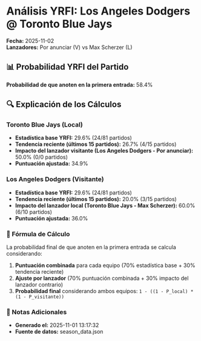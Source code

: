 # Análisis YRFI: Los Angeles Dodgers @ Toronto Blue Jays

**Fecha:** 2025-11-02  
**Lanzadores:** Por anunciar (V) vs Max Scherzer (L)

## 📊 Probabilidad YRFI del Partido

**Probabilidad de que anoten en la primera entrada:** 58.4%

## 🔍 Explicación de los Cálculos

### Toronto Blue Jays (Local)
- **Estadística base YRFI:** 29.6% (24/81 partidos)
- **Tendencia reciente (últimos 15 partidos):** 26.7% (4/15 partidos)
- **Impacto del lanzador visitante (Los Angeles Dodgers - Por anunciar):** 50.0% (0/0 partidos)
- **Puntuación ajustada:** 34.9%

### Los Angeles Dodgers (Visitante)
- **Estadística base YRFI:** 29.6% (24/81 partidos)
- **Tendencia reciente (últimos 15 partidos):** 20.0% (3/15 partidos)
- **Impacto del lanzador local (Toronto Blue Jays - Max Scherzer):** 60.0% (6/10 partidos)
- **Puntuación ajustada:** 36.0%

### 📝 Fórmula de Cálculo

La probabilidad final de que anoten en la primera entrada se calcula considerando:
1. **Puntuación combinada** para cada equipo (70% estadística base + 30% tendencia reciente)
2. **Ajuste por lanzador** (70% puntuación combinada + 30% impacto del lanzador contrario)
3. **Probabilidad final** considerando ambos equipos: `1 - ((1 - P_local) * (1 - P_visitante))`

### 📌 Notas Adicionales

- **Generado el:** 2025-11-01 13:17:32
- **Fuente de datos:** season_data.json
